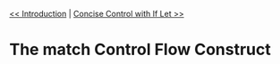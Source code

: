 [<< Introduction](./defining_enums.md_) | [Concise Control with If Let >>](./if_let_control.md)

# The match Control Flow Construct
